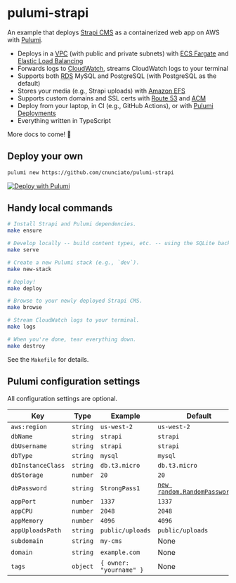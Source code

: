 # pulumi-strapi

An example that deploys [Strapi CMS](https://strapi.io/) as a containerized web app on AWS with [Pulumi](https://www.pulumi.com/).

* Deploys in a [VPC](https://aws.amazon.com/vpc/) (with public and private subnets) with [ECS Fargate](https://aws.amazon.com/fargate/) and [Elastic Load Balancing](https://aws.amazon.com/elasticloadbalancing/)
* Forwards logs to [CloudWatch](https://aws.amazon.com/cloudwatch/), streams CloudWatch logs to your terminal
* Supports both [RDS](https://aws.amazon.com/rds/) MySQL and PostgreSQL (with PostgreSQL as the default)
* Stores your media (e.g., Strapi uploads) with [Amazon EFS](https://aws.amazon.com/efs/)
* Supports custom domains and SSL certs with [Route 53](https://aws.amazon.com/route53/) and [ACM](https://aws.amazon.com/certificate-manager/)
* Deploy from your laptop, in CI (e.g., GitHub Actions), or with [Pulumi Deployments](https://www.pulumi.com/product/pulumi-deployments/)
* Everything written in TypeScript

More docs to come! 🚀

## Deploy your own

```bash
pulumi new https://github.com/cnunciato/pulumi-strapi
```

[![Deploy with Pulumi](https://get.pulumi.com/new/button.svg)](https://app.pulumi.com/new?template=https://github.com/cnunciato/pulumi-strapi)

## Handy local commands

```bash
# Install Strapi and Pulumi dependencies.
make ensure

# Develop locally -- build content types, etc. -- using the SQLite backend.
make serve

# Create a new Pulumi stack (e.g., `dev`).
make new-stack

# Deploy!
make deploy

# Browse to your newly deployed Strapi CMS.
make browse

# Stream CloudWatch logs to your terminal.
make logs

# When you're done, tear everything down.
make destroy
```

See the `Makefile` for details.

## Pulumi configuration settings

All configuration settings are optional.

| Key | Type | Example | Default |
| --- | ---- | ------- | ------- |
| `aws:region` | `string` | `us-west-2` | `us-west-2` |
| `dbName` | `string` | `strapi` | `strapi` |
| `dbUsername` | `string` | `strapi` | `strapi` |
| `dbType` | `string` | `mysql` | `mysql` |
| `dbInstanceClass` | `string` | `db.t3.micro` | `db.t3.micro` |
| `dbStorage` | `number` | `20` | `20` |
| `dbPassword` | `string` |`StrongPass1` | [`new random.RandomPassword()`](https://www.pulumi.com/registry/packages/random/api-docs/randompassword/) |
| `appPort` | `number` | `1337` | `1337` |
| `appCPU` | `number` | `2048` | `2048` |
| `appMemory` | `number` | `4096` | `4096` |
| `appUploadsPath`  | `string` | `public/uploads` | `public/uploads` |
| `subdomain` | `string` | `my-cms` | None |
| `domain` | `string` | `example.com` | None |
| `tags` | `object` | `{ owner: "yourname" }` | None |
